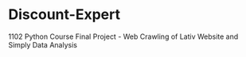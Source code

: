 # Discount-Expert
1102 Python Course Final Project - Web Crawling of Lativ Website and Simply Data Analysis
